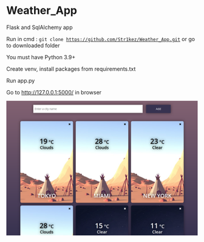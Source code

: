# Weather_App
Flask and SqlAlchemy app

Run in cmd :
<code>git clone https://github.com/Str1kez/Weather_App.git</code> or go to downloaded folder

You must have Python 3.9+

Create venv, install packages from requirements.txt

Run app.py

Go to http://127.0.0.1:5000/ in browser

![alt text](static/weather_app.png "Representation of app")
